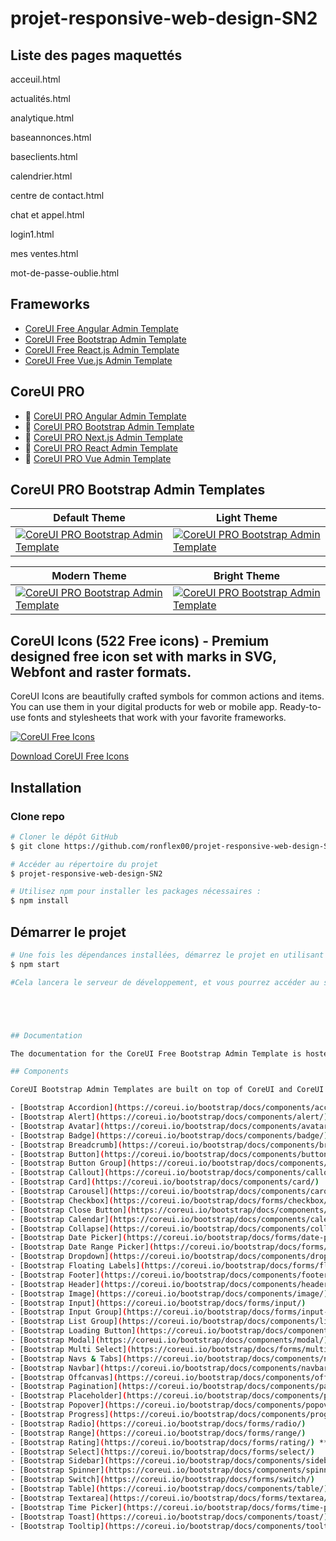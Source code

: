 # projet-responsive-web-design-SN2


## Liste des pages maquettés
 acceuil.html
 
 actualités.html
 
 analytique.html
 
 baseannonces.html
 
 baseclients.html
 
 calendrier.html
 
 centre de contact.html
 
 chat et appel.html
 
 login1.html
 
 mes ventes.html
 
 mot-de-passe-oublie.html


## Frameworks



* [CoreUI Free Angular Admin Template](https://github.com/coreui/coreui-free-angular-admin-template)
* [CoreUI Free Bootstrap Admin Template](https://github.com/coreui/coreui-free-bootstrap-admin-template)
* [CoreUI Free React.js Admin Template](https://github.com/coreui/coreui-free-react-admin-template)
* [CoreUI Free Vue.js Admin Template](https://github.com/coreui/coreui-free-vue-admin-template)

## CoreUI PRO

* 💪  [CoreUI PRO Angular Admin Template](https://coreui.io/product/angular-dashboard-template/)
* 💪  [CoreUI PRO Bootstrap Admin Template](https://coreui.io/product/bootstrap-dashboard-template/)
* 💪  [CoreUI PRO Next.js Admin Template](https://coreui.io/product/next-js-dashboard-template/)
* 💪  [CoreUI PRO React Admin Template](https://coreui.io/product/react-dashboard-template/)
* 💪  [CoreUI PRO Vue Admin Template](https://coreui.io/product/vue-dashboard-template/)


## CoreUI PRO Bootstrap Admin Templates

| Default Theme | Light Theme |
| --- | --- |
| [![CoreUI PRO Bootstrap Admin Template](https://coreui.io/images/templates/coreui_pro_default_light_dark.webp)](https://coreui.io/product/bootstrap-dashboard-template/?theme=default) | [![CoreUI PRO Bootstrap Admin Template](https://coreui.io/images/templates/coreui_pro_light_light_dark.webp)](https://coreui.io/product/bootstrap-dashboard-template/?theme=light)|

| Modern Theme | Bright Theme |
| --- | --- |
| [![CoreUI PRO Bootstrap Admin Template](https://coreui.io/images/templates/coreui_pro_default_v3_light_dark.webp)](https://coreui.io/product/bootstrap-dashboard-template/?theme=modern) | [![CoreUI PRO Bootstrap Admin Template](https://coreui.io/images/templates/coreui_pro_light_v3_light_dark.webp)](https://coreui.io/product/bootstrap-dashboard-template/?theme=bright)|

## CoreUI Icons (522 Free icons) - Premium designed free icon set with marks in SVG, Webfont and raster formats.

CoreUI Icons are beautifully crafted symbols for common actions and items. You can use them in your digital products for web or mobile app. Ready-to-use fonts and stylesheets that work with your favorite frameworks.

[![CoreUI Free Icons](https://coreui.io/images/icons_free_bg_set.png)](https://github.com/coreui/coreui-icons/)

[Download CoreUI Free Icons](https://github.com/coreui/coreui-icons/)

## Installation

### Clone repo

``` bash
# Cloner le dépôt GitHub
$ git clone https://github.com/ronflex00/projet-responsive-web-design-SN2git 

# Accéder au répertoire du projet
$ projet-responsive-web-design-SN2

# Utilisez npm pour installer les packages nécessaires :
$ npm install
```

## Démarrer le projet

``` bash
# Une fois les dépendances installées, démarrez le projet en utilisant :
$ npm start

#Cela lancera le serveur de développement, et vous pourrez accéder au site via http://localhost:3000 dans votre navigateur.





## Documentation

The documentation for the CoreUI Free Bootstrap Admin Template is hosted at our website [CoreUI](https://coreui.io/docs/templates/installation/)

## Components

CoreUI Bootstrap Admin Templates are built on top of CoreUI and CoreUI PRO UI components libraries, including all of these components.

- [Bootstrap Accordion](https://coreui.io/bootstrap/docs/components/accordion/)
- [Bootstrap Alert](https://coreui.io/bootstrap/docs/components/alert/)
- [Bootstrap Avatar](https://coreui.io/bootstrap/docs/components/avatar/)
- [Bootstrap Badge](https://coreui.io/bootstrap/docs/components/badge/)
- [Bootstrap Breadcrumb](https://coreui.io/bootstrap/docs/components/breadcrumb/)
- [Bootstrap Button](https://coreui.io/bootstrap/docs/components/button/)
- [Bootstrap Button Group](https://coreui.io/bootstrap/docs/components/button-group/)
- [Bootstrap Callout](https://coreui.io/bootstrap/docs/components/callout/)
- [Bootstrap Card](https://coreui.io/bootstrap/docs/components/card/)
- [Bootstrap Carousel](https://coreui.io/bootstrap/docs/components/carousel/)
- [Bootstrap Checkbox](https://coreui.io/bootstrap/docs/forms/checkbox/)
- [Bootstrap Close Button](https://coreui.io/bootstrap/docs/components/close-button/)
- [Bootstrap Calendar](https://coreui.io/bootstrap/docs/components/calendar/) **PRO**
- [Bootstrap Collapse](https://coreui.io/bootstrap/docs/components/collapse/)
- [Bootstrap Date Picker](https://coreui.io/bootstrap/docs/forms/date-picker/) **PRO**
- [Bootstrap Date Range Picker](https://coreui.io/bootstrap/docs/forms/date-range-picker/) **PRO**
- [Bootstrap Dropdown](https://coreui.io/bootstrap/docs/components/dropdown/)
- [Bootstrap Floating Labels](https://coreui.io/bootstrap/docs/forms/floating-labels/)
- [Bootstrap Footer](https://coreui.io/bootstrap/docs/components/footer/)
- [Bootstrap Header](https://coreui.io/bootstrap/docs/components/header/)
- [Bootstrap Image](https://coreui.io/bootstrap/docs/components/image/)
- [Bootstrap Input](https://coreui.io/bootstrap/docs/forms/input/)
- [Bootstrap Input Group](https://coreui.io/bootstrap/docs/forms/input-group/)
- [Bootstrap List Group](https://coreui.io/bootstrap/docs/components/list-group/)
- [Bootstrap Loading Button](https://coreui.io/bootstrap/docs/components/loading-button/) **PRO**
- [Bootstrap Modal](https://coreui.io/bootstrap/docs/components/modal/)
- [Bootstrap Multi Select](https://coreui.io/bootstrap/docs/forms/multi-select/) **PRO**
- [Bootstrap Navs & Tabs](https://coreui.io/bootstrap/docs/components/navs-tabs/)
- [Bootstrap Navbar](https://coreui.io/bootstrap/docs/components/navbar/)
- [Bootstrap Offcanvas](https://coreui.io/bootstrap/docs/components/offcanvas/)
- [Bootstrap Pagination](https://coreui.io/bootstrap/docs/components/pagination/)
- [Bootstrap Placeholder](https://coreui.io/bootstrap/docs/components/placeholder/)
- [Bootstrap Popover](https://coreui.io/bootstrap/docs/components/popover/)
- [Bootstrap Progress](https://coreui.io/bootstrap/docs/components/progress/)
- [Bootstrap Radio](https://coreui.io/bootstrap/docs/forms/radio/)
- [Bootstrap Range](https://coreui.io/bootstrap/docs/forms/range/)
- [Bootstrap Rating](https://coreui.io/bootstrap/docs/forms/rating/) **PRO**
- [Bootstrap Select](https://coreui.io/bootstrap/docs/forms/select/)
- [Bootstrap Sidebar](https://coreui.io/bootstrap/docs/components/sidebar/)
- [Bootstrap Spinner](https://coreui.io/bootstrap/docs/components/spinner/)
- [Bootstrap Switch](https://coreui.io/bootstrap/docs/forms/switch/)
- [Bootstrap Table](https://coreui.io/bootstrap/docs/components/table/)
- [Bootstrap Textarea](https://coreui.io/bootstrap/docs/forms/textarea/)
- [Bootstrap Time Picker](https://coreui.io/bootstrap/docs/forms/time-picker/) **PRO**
- [Bootstrap Toast](https://coreui.io/bootstrap/docs/components/toast/)
- [Bootstrap Tooltip](https://coreui.io/bootstrap/docs/components/tooltip/)

